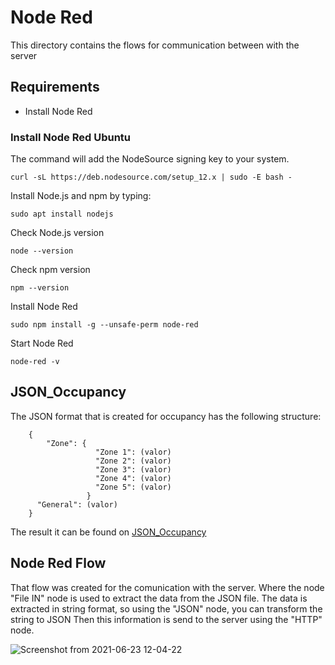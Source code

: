# Node Red

This directory contains the flows for communication between with the server

## Requirements

- Install Node Red

### Install Node Red Ubuntu

The command will add the NodeSource signing key to your system.

```
curl -sL https://deb.nodesource.com/setup_12.x | sudo -E bash -
```

Install Node.js and npm by typing:

```
sudo apt install nodejs
```

Check Node.js version

```
node --version
```

Check npm version

```
npm --version
```

Install Node Red

```
sudo npm install -g --unsafe-perm node-red
```

Start Node Red

```
node-red -v
```


## JSON_Occupancy

The JSON format that is created for occupancy has the following structure:

```
	{
	    "Zone": {
		           "Zone 1": (valor)
		           "Zone 2": (valor)
		           "Zone 3": (valor) 
		           "Zone 4": (valor)
		           "Zone 5": (valor)     
		         }
	  "General": (valor)
	}
```

The result it can be found on [JSON_Occupancy](https://github.com/Noumena-bcn/Digital_Twin/tree/main/src/JSON_Occupancy)

## Node Red Flow

That flow was created for the comunication with the server. Where the node "File IN" node is used to extract the data from the JSON file.
The data is extracted in string format, so using the "JSON" node, you can transform the string to JSON
Then this information is send to the server using the "HTTP" node.

![Screenshot from 2021-06-23 12-04-22](https://user-images.githubusercontent.com/62296738/123079034-d6ed1800-d41b-11eb-9fcd-6fc23cbb54b6.png)


